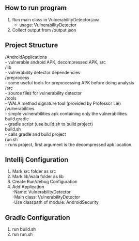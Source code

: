 ## How to run program 
1. Run main class in VulnerabilityDetector.java 
    - usage: VulnerabilityDetector <directory of extracted APK>
2. Collect output from /output.json

## Project Structure 
/AndroidApplications </br>
    - vulnerable android APK, decompressed APK, src </br>
/lib </br>
    - vulnerability detector dependencies </br>
/preprocess </br>
    - some useful tools for preprocessing APK before doing analysis </br>
/src </br>
    - source files for vulnerability detector </br>
/tools </br>
    - WALA method signature tool (provided by Professor Lie) </br>
/vulnerabilities </br>
    - simple vulnerabilities apk containing only the vulnerabilities </br>
build.gradle </br>
    - gradle script (use build.sh to build project) </br>
build.sh </br>
    - calls gradle and build project </br>
run.sh </br>
    - runs project, first argument is the decompressed apk location </br>


## Intellij Configuration
1. Mark src folder as src
2. Mark lib/wala folder as lib
3. Create Run/debug Configuration
4. Add Application</br>
-Name: VulnerabilityDetector</br>
-Main class: VulnerabilityDetector</br>
-Use classpath of module: AndroidSecurity</br>

## Gradle Configuration 
1. run build.sh 
2. run run.sh





